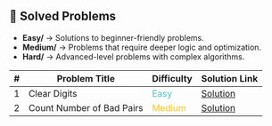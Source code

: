 ## 📝 Solved Problems

- **Easy/** → Solutions to beginner-friendly problems.  
- **Medium/** → Problems that require deeper logic and optimization.  
- **Hard/** → Advanced-level problems with complex algorithms.  

| #  | Problem Title                                         | Difficulty | Solution Link |
|----|------------------------------------------------------|------------|--------------|
| 1  |Clear Digits                                            | <span style="color:#46c6c2">Easy</span>       | [Solution](https://github.com/Abdoosaeid/Leetcode/blob/master/LeetCode-Mastery/Solutions/3174_Clear_Digits.cpp) |
| 2  |Count Number of Bad Pairs                                             | <span style="color:#fac31d">Medium</span>       | [Solution](https://github.com/Abdoosaeid/Leetcode/blob/master/LeetCode-Mastery/Solutions/2364CountNumberOfBadPairs.cpp) |
